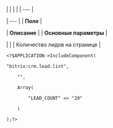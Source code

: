 |  |  |  |
| --- |

| --- |
| **Поле** |

| **Описание** |
| **Основные параметры** |

| |
| Количество лидов на странице |

```
<?$APPLICATION->IncludeComponent(

"bitrix:crm.lead.list",

	"",

	Array(

		"LEAD_COUNT" => "20"

	)

);?>


```